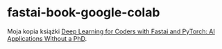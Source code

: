 # fastai-book-google-colab

Moja kopia książki [Deep Learning for Coders with Fastai and PyTorch: AI Applications Without a PhD](https://course.fast.ai/Resources/book.html).

